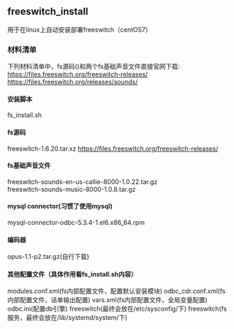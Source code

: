 ## freeswitch_install
用于在linux上自动安装部署freeswitch（centOS7）

### 材料清单
下列材料清单中，fs源码()和两个fs基础声音文件直接官网下载:  
https://files.freeswitch.org/freeswitch-releases/  
https://files.freeswitch.org/releases/sounds/  

#### 安装脚本
fs_install.sh 
#### fs源码
freeswitch-1.6.20.tar.xz
https://files.freeswitch.org/freeswitch-releases/
#### fs基础声音文件
freeswitch-sounds-en-us-callie-8000-1.0.22.tar.gz  
freeswitch-sounds-music-8000-1.0.8.tar.gz
#### mysql connector(习惯了使用mysql)
mysql-connector-odbc-5.3.4-1.el6.x86_64.rpm 
#### 编码器
opus-1.1-p2.tar.gz(自行下载)
#### 其他配置文件（具体作用看fs_install.sh内容）
modules.conf.xml(fs内部配置文件，配置默认安装模块)
odbc_cdr.conf.xml(fs内部配置文件，话单输出配置)
vars.xml(fs内部配置文件，全局变量配置)
odbc.ini(配置db引擎)
freeswitch(最终会放在/etc/sysconfig/下)
freeswitch(fs服务，最终会放在/lib/systemd/system/下)
